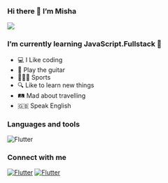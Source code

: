 ### Hi there 👋 I’m Misha

![](https://komarev.com/ghpvc/?username=MishanyaO)

### I’m currently learning JavaScript.Fullstack 🧐

- 💻 I Like coding 
- 🎸 Play the guitar
- 🏄🏼‍♂️ Sports
- 🔍 Like to learn new things
- 🛤 Mad about travelling
- 🇬🇧 Speak English

### Languages and tools
![Flutter](https://img.shields.io/badge/-javascript-090909?style=for-the-badge&logo=javascript)

### Connect with me
[![Flutter](https://img.shields.io/badge/-instagram-090909?style=for-the-badge&logo=instagram)](https://instagram.com/mikhailolianenko?igshid=YmMyMTA2M2Y=)
[![Flutter](https://img.shields.io/badge/-telegram-090909?style=for-the-badge&logo=Telegram)](https://t.me/MishanyaO)